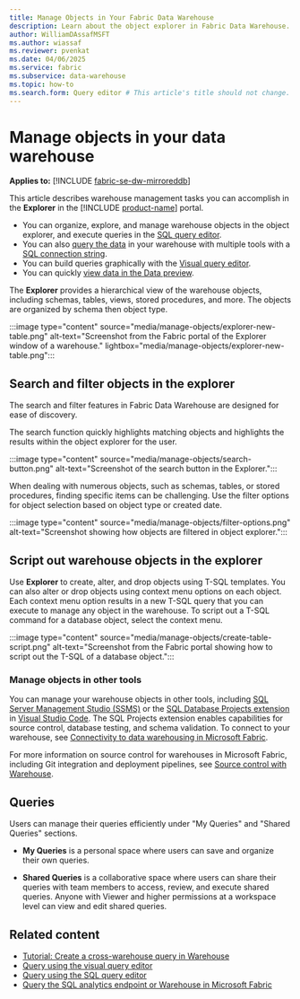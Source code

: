 ```yaml
---
title: Manage Objects in Your Fabric Data Warehouse
description: Learn about the object explorer in Fabric Data Warehouse.
author: WilliamDAssafMSFT
ms.author: wiassaf
ms.reviewer: pvenkat
ms.date: 04/06/2025
ms.service: fabric
ms.subservice: data-warehouse
ms.topic: how-to
ms.search.form: Query editor # This article's title should not change. If so, contact engineering.
---
```

# Manage objects in your data warehouse

**Applies to:** [!INCLUDE [fabric-se-dw-mirroreddb](includes/applies-to-version/fabric-se-dw-mirroreddb.md)]

This article describes warehouse management tasks you can accomplish in the **Explorer** in the [!INCLUDE [product-name](../includes/product-name.md)] portal. 

- You can organize, explore, and manage warehouse objects in the object explorer, and execute queries in the [SQL query editor](sql-query-editor.md).
- You can also [query the data](query-warehouse.md) in your warehouse with multiple tools with a [SQL connection string](connectivity.md).
- You can build queries graphically with the [Visual query editor](visual-query-editor.md).
- You can quickly [view data in the Data preview](data-preview.md).

The **Explorer** provides a hierarchical view of the warehouse objects, including schemas, tables, views, stored procedures, and more. The objects are organized by schema then object type.

:::image type="content" source="media/manage-objects/explorer-new-table.png" alt-text="Screenshot from the Fabric portal of the Explorer window of a warehouse." lightbox="media/manage-objects/explorer-new-table.png":::

## Search and filter objects in the explorer

The search and filter features in Fabric Data Warehouse are designed for ease of discovery. 

The search function quickly highlights matching objects and highlights the results within the object explorer for the user.

:::image type="content" source="media/manage-objects/search-button.png" alt-text="Screenshot of the search button in the Explorer.":::

When dealing with numerous objects, such as schemas, tables, or stored procedures, finding specific items can be challenging. Use the filter options for object selection based on object type or created date.

:::image type="content" source="media/manage-objects/filter-options.png" alt-text="Screenshot showing how objects are filtered in object explorer.":::

## Script out warehouse objects in the explorer

Use **Explorer** to create, alter, and drop objects using T-SQL templates. You can also alter or drop objects using context menu options on each object. Each context menu option results in a new T-SQL query that you can execute to manage any object in the warehouse. To script out a T-SQL command for a database object, select the context menu.

:::image type="content" source="media/manage-objects/create-table-script.png" alt-text="Screenshot from the Fabric portal showing how to script out the T-SQL of a database object.":::

### Manage objects in other tools

You can manage your warehouse objects in other tools, including [SQL Server Management Studio (SSMS)](connectivity.md#get-started-with-sql-server-management-studio-ssms) or the [SQL Database Projects extension](/sql/azure-data-studio/extensions/sql-database-project-extension?view=fabric&preserve-view=true) in [Visual Studio Code](https://visualstudio.microsoft.com/downloads/). The SQL Projects extension enables capabilities for source control, database testing, and schema validation. To connect to your warehouse, see [Connectivity to data warehousing in Microsoft Fabric](connectivity.md).

For more information on source control for warehouses in Microsoft Fabric, including Git integration and deployment pipelines, see [Source control with Warehouse](source-control.md).

## Queries

Users can manage their queries efficiently under "My Queries" and "Shared Queries" sections.

- **My Queries** is a personal space where users can save and organize their own queries. 

- **Shared Queries** is a collaborative space where users can share their queries with team members to access, review, and execute shared queries. Anyone with Viewer and higher permissions at a workspace level can view and edit shared queries.

## Related content

- [Tutorial: Create a cross-warehouse query in Warehouse](tutorial-sql-cross-warehouse-query-editor.md)
- [Query using the visual query editor](visual-query-editor.md)
- [Query using the SQL query editor](sql-query-editor.md)
- [Query the SQL analytics endpoint or Warehouse in Microsoft Fabric](query-warehouse.md)